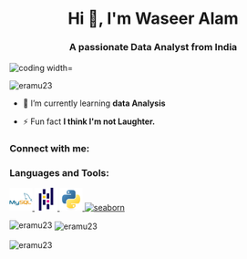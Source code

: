 <h1 align="center">Hi 👋, I'm Waseer Alam</h1>
<h3 align="center">A passionate Data Analyst from India</h3>
<img align="Center" alt="coding width="25" src="https://media1.giphy.com/media/v1.Y2lkPTc5MGI3NjExdXJiNXNlcnpkd3psejh0aWk5ZXhmZXJmZnlncjc3eHRjb2FodWNiNyZlcD12MV9pbnRlcm5hbF9naWZfYnlfaWQmY3Q9Zw/dWesBcTLavkZuG35MI/giphy.gif">


<p align="left"> <img src="https://komarev.com/ghpvc/?username=eramu23&label=Profile%20views&color=0e75b6&style=flat" alt="eramu23" /> </p>

- 🌱 I’m currently learning **data Analysis**

- ⚡ Fun fact **I think I'm not Laughter.**

<h3 align="left">Connect with me:</h3>
<p align="left">
</p>

<h3 align="left">Languages and Tools:</h3>
<p align="left"> <a href="https://www.mysql.com/" target="_blank" rel="noreferrer"> <img src="https://raw.githubusercontent.com/devicons/devicon/master/icons/mysql/mysql-original-wordmark.svg" alt="mysql" width="40" height="40"/> </a> <a href="https://pandas.pydata.org/" target="_blank" rel="noreferrer"> <img src="https://raw.githubusercontent.com/devicons/devicon/2ae2a900d2f041da66e950e4d48052658d850630/icons/pandas/pandas-original.svg" alt="pandas" width="40" height="40"/> </a> <a href="https://www.python.org" target="_blank" rel="noreferrer"> <img src="https://raw.githubusercontent.com/devicons/devicon/master/icons/python/python-original.svg" alt="python" width="40" height="40"/> </a> <a href="https://seaborn.pydata.org/" target="_blank" rel="noreferrer"> <img src="https://seaborn.pydata.org/_images/logo-mark-lightbg.svg" alt="seaborn" width="40" height="40"/> </a> </p>

<p><img align="left" src="https://github-readme-stats.vercel.app/api/top-langs?username=eramu23&show_icons=true&locale=en&layout=compact" alt="eramu23" /></p>

<p>&nbsp;<img align="center" src="https://github-readme-stats.vercel.app/api?username=eramu23&show_icons=true&locale=en" alt="eramu23" /></p>

<p><img align="center" src="https://github-readme-streak-stats.herokuapp.com/?user=eramu23&" alt="eramu23" /></p>
